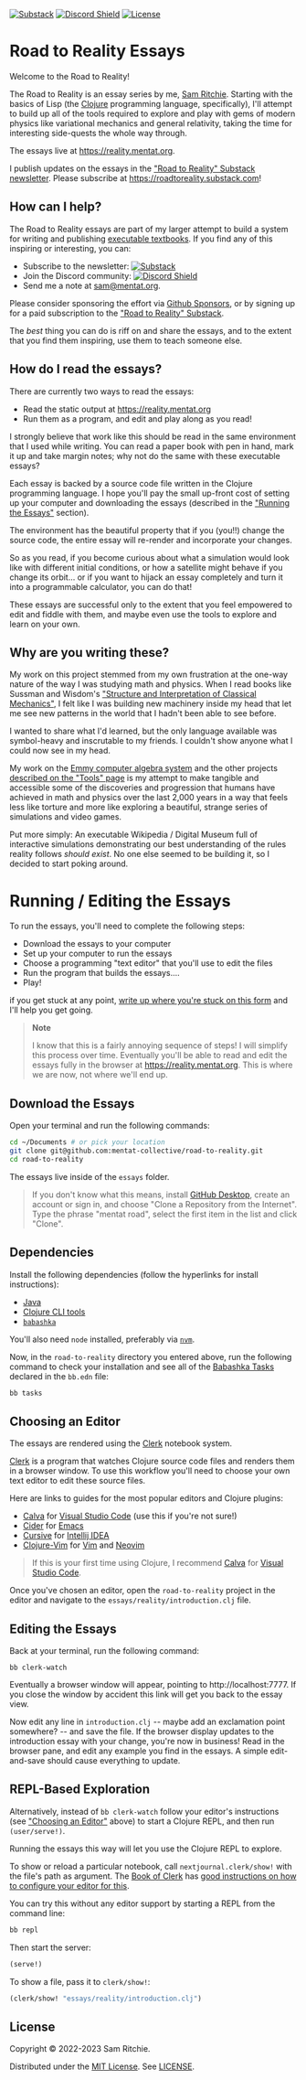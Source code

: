 [![Substack][substack]][substack-url]
[![Discord Shield][discord]][discord-url]
[![License][license]][license-url]

# Road to Reality Essays

Welcome to the Road to Reality!

The Road to Reality is an essay series by me, [Sam
Ritchie](https://samritchie.io). Starting with the basics of Lisp (the
[Clojure](https://clojure.org) programming language, specifically), I'll attempt
to build up all of the tools required to explore and play with gems of modern
physics like variational mechanics and general relativity, taking the time for
interesting side-quests the whole way through.

The essays live at https://reality.mentat.org.

I publish updates on the essays in the ["Road to Reality" Substack
newsletter][substack-url]. Please subscribe at
https://roadtoreality.substack.com!

## How can I help?

The Road to Reality essays are part of my larger attempt to build a system for
writing and publishing [executable
textbooks](https://roadtoreality.substack.com/p/the-dynamic-notebook). If you
find any of this inspiring or interesting, you can:

- Subscribe to the newsletter: [![Substack][substack]][substack-url]
- Join the Discord community: [![Discord Shield][discord]][discord-url]
- Send me a note at [sam@mentat.org](mailto:sam@mentat.org).

Please consider sponsoring the effort via [Github
Sponsors](https://github.com/sponsors/sritchie), or by signing up for a paid
subscription to the ["Road to Reality" Substack][substack-url].

The _best_ thing you can do is riff on and share the essays, and to the extent
that you find them inspiring, use them to teach someone else.

## How do I read the essays?

There are currently two ways to read the essays:

- Read the static output at https://reality.mentat.org
- Run them as a program, and edit and play along as you read!

I strongly believe that work like this should be read in the same environment
that I used while writing. You can read a paper book with pen in hand, mark it
up and take margin notes; why not do the same with these executable essays?

Each essay is backed by a source code file written in the Clojure programming
language. I hope you'll pay the small up-front cost of setting up your computer
and downloading the essays (described in the ["Running the
Essays"](#running--editing-the-essays) section).

The environment has the beautiful property that if you (you!!) change the source
code, the entire essay will re-render and incorporate your changes.

So as you read, if you become curious about what a simulation would look like
with different initial conditions, or how a satellite might behave if you change
its orbit... or if you want to hijack an essay completely and turn it into a
programmable calculator, you can do that!

These essays are successful only to the extent that you feel empowered to edit
and fiddle with them, and maybe even use the tools to explore and learn on your
own.


## Why are you writing these?

My work on this project stemmed from my own frustration at the one-way nature of
the way I was studying math and physics. When I read books like Sussman and
Wisdom's ["Structure and Interpretation of Classical Mechanics"][sicm-book-url],
I felt like I was building new machinery inside my head that let me see new
patterns in the world that I hadn't been able to see before.

I wanted to share what I'd learned, but the only language available was
symbol-heavy and inscrutable to my friends. I couldn't show anyone what I could
now see in my head.

My work on the [Emmy computer algebra system](https://emmy.mentat.org) and the
other projects [described on the "Tools"
page](https://reality.mentat.org/essays/reality/tools) is my attempt to make
tangible and accessible some of the discoveries and progression that humans have
achieved in math and physics over the last 2,000 years in a way that feels less
like torture and more like exploring a beautiful, strange series of simulations
and video games.

Put more simply: An executable Wikipedia / Digital Museum full of interactive
simulations demonstrating our best understanding of the rules reality follows
_should exist_. No one else seemed to be building it, so I decided to start
poking around.

# Running / Editing the Essays

To run the essays, you'll need to complete the following steps:

- Download the essays to your computer
- Set up your computer to run the essays
- Choose a programming "text editor" that you'll use to edit the files
- Run the program that builds the essays....
- Play!

if you get stuck at any point, [write up where you're stuck on this
form](https://github.com/mentat-collective/road-to-reality/issues/new) and I'll
help you get going.

> **Note**
>
> I know that this is a fairly annoying sequence of steps! I will simplify this
> process over time. Eventually you'll be able to read and edit the essays fully
> in the browser at https://reality.mentat.org. This is where we are now, not
> where we'll end up.

## Download the Essays

Open your terminal and run the following commands:

```sh
cd ~/Documents # or pick your location
git clone git@github.com:mentat-collective/road-to-reality.git
cd road-to-reality
```

The essays live inside of the `essays` folder.

> If you don't know what this means, install [GitHub
> Desktop](https://desktop.github.com/), create an account or sign in, and
> choose "Clone a Repository from the Internet". Type the phrase "mentat road",
> select the first item in the list and click "Clone".

## Dependencies

Install the following dependencies (follow the hyperlinks for install
instructions):

- [Java](https://practical.li/clojure/install/java/)
- [Clojure CLI tools](https://clojure.org/guides/install_clojure)
- [`babashka`](https://github.com/babashka/babashka#installation)

You'll also need `node` installed, preferably via
[`nvm`](https://github.com/nvm-sh/nvm#installing-and-updating).

Now, in the `road-to-reality` directory you entered above, run the following
command to check your installation and see all of the [Babashka
Tasks](https://book.babashka.org/#tasks) declared in the `bb.edn` file:

```sh
bb tasks
```

## Choosing an Editor

The essays are rendered using the [Clerk][clerk-url] notebook system.

[Clerk][clerk-url] is a program that watches Clojure source code files and
renders them in a browser window. To use this workflow you'll need to choose
your own text editor to edit these source files.

Here are links to guides for the most popular editors and Clojure plugins:

- [Calva](https://calva.io/jack-in-guide/) for [Visual Studio
  Code](https://code.visualstudio.com/) (use this if you're not sure!)
- [Cider](https://docs.cider.mx/cider/basics/up_and_running.html#launch-an-nrepl-server-from-emacs) for [Emacs](https://www.gnu.org/software/emacs/)
- [Cursive](https://cursive-ide.com/userguide/repl.html) for [Intellij IDEA](https://www.jetbrains.com/idea/download/#section=mac)
- [Clojure-Vim](https://github.com/clojure-vim/vim-jack-in) for [Vim](https://www.vim.org/) and [Neovim](https://neovim.io/)

> If this is your first time using Clojure, I recommend
> [Calva](https://calva.io/jack-in-guide/) for [Visual Studio
> Code](https://code.visualstudio.com/).

Once you've chosen an editor, open the `road-to-reality` project in the editor
and navigate to the `essays/reality/introduction.clj` file.

## Editing the Essays

Back at your terminal, run the following command:

```
bb clerk-watch
```

Eventually a browser window will appear, pointing to http://localhost:7777. If
you close the window by accident this link will get you back to the essay view.

Now edit any line in `introduction.clj` -- maybe add an exclamation point
somewhere? -- and save the file. If the browser display updates to the
introduction essay with your change, you're now in business! Read in the browser
pane, and edit any example you find in the essays. A simple edit-and-save should
cause everything to update.

## REPL-Based Exploration

Alternatively, instead of `bb clerk-watch` follow your editor's instructions
(see ["Choosing an Editor"](#choosing-an-editor) above) to start a Clojure REPL,
and then run `(user/serve!)`.

Running the essays this way will let you use the Clojure REPL to explore.

To show or reload a particular notebook, call `nextjournal.clerk/show!` with the
file's path as argument. The [Book of Clerk](https://book.clerk.vision) has
[good instructions on how to configure your editor for
this](https://book.clerk.vision/#editor-integration).

You can try this without any editor support by starting a REPL from the command
line:

```sh
bb repl
```

Then start the server:

```clj
(serve!)
```

To show a file, pass it to `clerk/show!`:

```clj
(clerk/show! "essays/reality/introduction.clj")
```

## License

Copyright © 2022-2023 Sam Ritchie.

Distributed under the [MIT License](LICENSE). See [LICENSE](LICENSE).

[clerk-url]: https://clerk.vision
[discord-url]: https://discord.gg/hsRBqGEeQ4
[discord]: https://img.shields.io/discord/731131562002743336?style=flat&colorA=000000&colorB=000000&label=&logo=discord
[emmy-slack-url]: https://clojurians.slack.com/archives/C01ECA9AA74
[fdg-book-url]: https://mitpress.mit.edu/9780262019347/functional-differential-geometry/
[license-url]: LICENSE
[license]: https://img.shields.io/badge/license-MIT-brightgreen.svg
[physics-in-clj-talk-url]: https://www.youtube.com/watch?v=7PoajCqNKpg
[refman-url]: https://cljdoc.org/d/org.mentat/emmy/CURRENT/doc/reference-manual
[substack-url]: https://roadtoreality.substack.com
[substack]: https://img.shields.io/badge/Substack-%23006f5c.svg?style=flat&logo=substack&logoColor=FF6719
[scmutils-refman-url]: https://groups.csail.mit.edu/mac/users/gjs/6946/refman.txt
[sicm-book-url]: https://mitpress.mit.edu/9780262028967/structure-and-interpretation-of-classical-mechanics
[sicp-book-url]: https://mitpress.mit.edu/9780262510875/structure-and-interpretation-of-computer-programs
